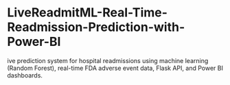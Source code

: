 # LiveReadmitML-Real-Time-Readmission-Prediction-with-Power-BI
ive prediction system for hospital readmissions using machine learning (Random Forest), real-time FDA adverse event data, Flask API, and Power BI dashboards.
